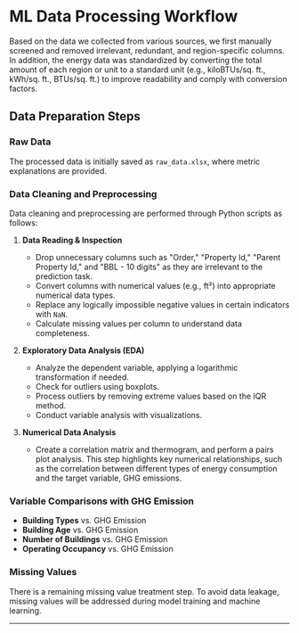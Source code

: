 # ML Data Processing Workflow

Based on the data we collected from various sources, we first manually screened and removed irrelevant, redundant, and region-specific columns. In addition, the energy data was standardized by converting the total amount of each region or unit to a standard unit (e.g., kiloBTUs/sq. ft., kWh/sq. ft., BTUs/sq. ft.) to improve readability and comply with conversion factors.

## Data Preparation Steps

### Raw Data
The processed data is initially saved as `raw_data.xlsx`, where metric explanations are provided.

### Data Cleaning and Preprocessing
Data cleaning and preprocessing are performed through Python scripts as follows:

1. **Data Reading & Inspection**
   - Drop unnecessary columns such as "Order," "Property Id," "Parent Property Id," and "BBL - 10 digits" as they are irrelevant to the prediction task.
   - Convert columns with numerical values (e.g., ft²) into appropriate numerical data types.
   - Replace any logically impossible negative values in certain indicators with `NaN`.
   - Calculate missing values per column to understand data completeness.

2. **Exploratory Data Analysis (EDA)**
   - Analyze the dependent variable, applying a logarithmic transformation if needed.
   - Check for outliers using boxplots.
   - Process outliers by removing extreme values based on the IQR method.
   - Conduct variable analysis with visualizations.

3. **Numerical Data Analysis**
   - Create a correlation matrix and thermogram, and perform a pairs plot analysis. This step highlights key numerical relationships, such as the correlation between different types of energy consumption and the target variable, GHG emissions.

### Variable Comparisons with GHG Emission
- **Building Types** vs. GHG Emission
- **Building Age** vs. GHG Emission
- **Number of Buildings** vs. GHG Emission
- **Operating Occupancy** vs. GHG Emission

### Missing Values
There is a remaining missing value treatment step. To avoid data leakage, missing values will be addressed during model training and machine learning.

---
